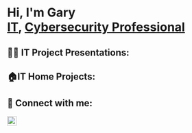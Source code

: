 <h1>Hi, I'm Gary <br/><a href="https://github.com/Gary-Pineda">IT</a>, <a href="https://www.linkedin.com/in/gary-pineda-2955712a9/">Cybersecurity Professional</a></h1>

<h2>👨‍💻 IT Project Presentations:</h2>



<h2>🏠IT Home Projects:</h2>



<h2> 🤳 Connect with me:</h2>

[<img align="left" alt="JoshMadakor | LinkedIn" width="22px" src="https://cdn.jsdelivr.net/npm/simple-icons@v3/icons/linkedin.svg" />][linkedin]

[linkedin]: www.linkedin.com/in/gary-pineda-2955712a9

<!--
**Gary-Pineda/Gary-Pineda** is a ✨ _special_ ✨ repository because its `README.md` (this file) appears on your GitHub profile.

Here are some ideas to get you started:

- 🔭 I’m currently working on ...
- 🌱 I’m currently learning ...
- 👯 I’m looking to collaborate on ...
- 🤔 I’m looking for help with ...
- 💬 Ask me about ...
- 📫 How to reach me: ...
- 😄 Pronouns: ...
- ⚡ Fun fact: ...
-->
